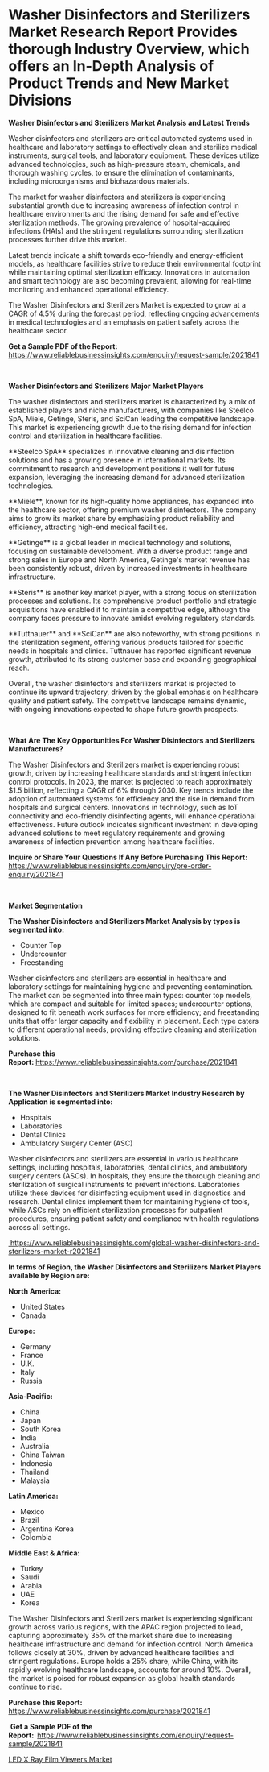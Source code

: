 <p><h1>Washer Disinfectors and Sterilizers Market Research Report Provides thorough Industry Overview, which offers an In-Depth Analysis of Product Trends and New Market Divisions</h1></p><p><strong>Washer Disinfectors and Sterilizers Market Analysis and Latest Trends</strong></p>
<p><p>Washer disinfectors and sterilizers are critical automated systems used in healthcare and laboratory settings to effectively clean and sterilize medical instruments, surgical tools, and laboratory equipment. These devices utilize advanced technologies, such as high-pressure steam, chemicals, and thorough washing cycles, to ensure the elimination of contaminants, including microorganisms and biohazardous materials. </p><p>The market for washer disinfectors and sterilizers is experiencing substantial growth due to increasing awareness of infection control in healthcare environments and the rising demand for safe and effective sterilization methods. The growing prevalence of hospital-acquired infections (HAIs) and the stringent regulations surrounding sterilization processes further drive this market. </p><p>Latest trends indicate a shift towards eco-friendly and energy-efficient models, as healthcare facilities strive to reduce their environmental footprint while maintaining optimal sterilization efficacy. Innovations in automation and smart technology are also becoming prevalent, allowing for real-time monitoring and enhanced operational efficiency. </p><p>The Washer Disinfectors and Sterilizers Market is expected to grow at a CAGR of 4.5% during the forecast period, reflecting ongoing advancements in medical technologies and an emphasis on patient safety across the healthcare sector.</p></p>
<p><strong>Get a Sample PDF of the Report:&nbsp;</strong> <a href="https://www.reliablebusinessinsights.com/enquiry/request-sample/2021841?utm_campaign=2247&utm_medium=2&utm_source=Github&utm_content=ia&utm_term=29032025&utm_id=washer-disinfectors-and-sterilizers">https://www.reliablebusinessinsights.com/enquiry/request-sample/2021841</a></p>
<p>&nbsp;</p>
<p><strong>Washer Disinfectors and Sterilizers Major Market Players</strong></p>
<p><p>The washer disinfectors and sterilizers market is characterized by a mix of established players and niche manufacturers, with companies like Steelco SpA, Miele, Getinge, Steris, and SciCan leading the competitive landscape. This market is experiencing growth due to the rising demand for infection control and sterilization in healthcare facilities.</p><p>**Steelco SpA** specializes in innovative cleaning and disinfection solutions and has a growing presence in international markets. Its commitment to research and development positions it well for future expansion, leveraging the increasing demand for advanced sterilization technologies.</p><p>**Miele**, known for its high-quality home appliances, has expanded into the healthcare sector, offering premium washer disinfectors. The company aims to grow its market share by emphasizing product reliability and efficiency, attracting high-end medical facilities.</p><p>**Getinge** is a global leader in medical technology and solutions, focusing on sustainable development. With a diverse product range and strong sales in Europe and North America, Getinge's market revenue has been consistently robust, driven by increased investments in healthcare infrastructure.</p><p>**Steris** is another key market player, with a strong focus on sterilization processes and solutions. Its comprehensive product portfolio and strategic acquisitions have enabled it to maintain a competitive edge, although the company faces pressure to innovate amidst evolving regulatory standards.</p><p>**Tuttnauer** and **SciCan** are also noteworthy, with strong positions in the sterilization segment, offering various products tailored for specific needs in hospitals and clinics. Tuttnauer has reported significant revenue growth, attributed to its strong customer base and expanding geographical reach.</p><p>Overall, the washer disinfectors and sterilizers market is projected to continue its upward trajectory, driven by the global emphasis on healthcare quality and patient safety. The competitive landscape remains dynamic, with ongoing innovations expected to shape future growth prospects.</p></p>
<p>&nbsp;</p>
<p><strong>What Are The Key Opportunities For Washer Disinfectors and Sterilizers Manufacturers?</strong></p>
<p><p>The Washer Disinfectors and Sterilizers market is experiencing robust growth, driven by increasing healthcare standards and stringent infection control protocols. In 2023, the market is projected to reach approximately $1.5 billion, reflecting a CAGR of 6% through 2030. Key trends include the adoption of automated systems for efficiency and the rise in demand from hospitals and surgical centers. Innovations in technology, such as IoT connectivity and eco-friendly disinfecting agents, will enhance operational effectiveness. Future outlook indicates significant investment in developing advanced solutions to meet regulatory requirements and growing awareness of infection prevention among healthcare facilities.</p></p>
<p><strong>Inquire or Share Your Questions If Any Before Purchasing This Report:</strong> <a href="https://www.reliablebusinessinsights.com/enquiry/pre-order-enquiry/2021841?utm_campaign=2247&utm_medium=2&utm_source=Github&utm_content=ia&utm_term=29032025&utm_id=washer-disinfectors-and-sterilizers">https://www.reliablebusinessinsights.com/enquiry/pre-order-enquiry/2021841</a></p>
<p>&nbsp;</p>
<p><strong>Market Segmentation</strong></p>
<p><strong>The Washer Disinfectors and Sterilizers Market Analysis by types is segmented into:</strong></p>
<p><ul><li>Counter Top</li><li>Undercounter</li><li>Freestanding</li></ul></p>
<p><p>Washer disinfectors and sterilizers are essential in healthcare and laboratory settings for maintaining hygiene and preventing contamination. The market can be segmented into three main types: counter top models, which are compact and suitable for limited spaces; undercounter options, designed to fit beneath work surfaces for more efficiency; and freestanding units that offer larger capacity and flexibility in placement. Each type caters to different operational needs, providing effective cleaning and sterilization solutions.</p></p>
<p><strong>Purchase this Report:&nbsp;</strong><a href="https://www.reliablebusinessinsights.com/purchase/2021841?utm_campaign=2247&utm_medium=2&utm_source=Github&utm_content=ia&utm_term=29032025&utm_id=washer-disinfectors-and-sterilizers">https://www.reliablebusinessinsights.com/purchase/2021841</a></p>
<p>&nbsp;</p>
<p><strong>The Washer Disinfectors and Sterilizers Market Industry Research by Application is segmented into:</strong></p>
<p><ul><li>Hospitals</li><li>Laboratories</li><li>Dental Clinics</li><li>Ambulatory Surgery Center (ASC)</li></ul></p>
<p><p>Washer disinfectors and sterilizers are essential in various healthcare settings, including hospitals, laboratories, dental clinics, and ambulatory surgery centers (ASCs). In hospitals, they ensure the thorough cleaning and sterilization of surgical instruments to prevent infections. Laboratories utilize these devices for disinfecting equipment used in diagnostics and research. Dental clinics implement them for maintaining hygiene of tools, while ASCs rely on efficient sterilization processes for outpatient procedures, ensuring patient safety and compliance with health regulations across all settings.</p></p>
<p><a href="https://www.reliablebusinessinsights.com/global-washer-disinfectors-and-sterilizers-market-r2021841?utm_campaign=2247&utm_medium=2&utm_source=Github&utm_content=ia&utm_term=29032025&utm_id=washer-disinfectors-and-sterilizers">&nbsp;https://www.reliablebusinessinsights.com/global-washer-disinfectors-and-sterilizers-market-r2021841</a></p>
<p><strong>In terms of Region, the Washer Disinfectors and Sterilizers Market Players available by Region are:</strong></p>
<p>
    <p> <strong> North America: </strong>
        <ul>
            <li>United States</li>
            <li>Canada</li>
        </ul>
        </p> 
    <p> <strong> Europe: </strong>
        <ul>
            <li>Germany</li>
            <li>France</li>
            <li>U.K.</li>
            <li>Italy</li>
            <li>Russia</li>
        </ul>
        </p> 
    <p> <strong> Asia-Pacific: </strong>
        <ul>
            <li>China</li>
            <li>Japan</li>
            <li>South Korea</li>
            <li>India</li>
            <li>Australia</li>
            <li>China Taiwan</li>
            <li>Indonesia</li>
            <li>Thailand</li>
            <li>Malaysia</li>
        </ul>
        </p> 
    <p> <strong> Latin America: </strong>
        <ul>
            <li>Mexico</li>
            <li>Brazil</li>
            <li>Argentina Korea</li>
            <li>Colombia</li>
        </ul>
        </p> 
    <p> <strong> Middle East & Africa: </strong>
        <ul>
            <li>Turkey</li>
            <li>Saudi</li>
            <li>Arabia</li>
            <li>UAE</li>
            <li>Korea</li>
        </ul>
    </p>
    </p>
<p><p>The Washer Disinfectors and Sterilizers market is experiencing significant growth across various regions, with the APAC region projected to lead, capturing approximately 35% of the market share due to increasing healthcare infrastructure and demand for infection control. North America follows closely at 30%, driven by advanced healthcare facilities and stringent regulations. Europe holds a 25% share, while China, with its rapidly evolving healthcare landscape, accounts for around 10%. Overall, the market is poised for robust expansion as global health standards continue to rise.</p></p>
<p><strong>Purchase this Report: </strong><a href="https://www.reliablebusinessinsights.com/purchase/2021841?utm_campaign=2247&utm_medium=2&utm_source=Github&utm_content=ia&utm_term=29032025&utm_id=washer-disinfectors-and-sterilizers">https://www.reliablebusinessinsights.com/purchase/2021841</a></p>
<p>&nbsp;<strong>Get a Sample PDF of the Report:&nbsp;&nbsp;</strong><a href="https://www.reliablebusinessinsights.com/enquiry/request-sample/2021841?utm_campaign=2247&utm_medium=2&utm_source=Github&utm_content=ia&utm_term=29032025&utm_id=washer-disinfectors-and-sterilizers">https://www.reliablebusinessinsights.com/enquiry/request-sample/2021841</a></p>
<p><strong></strong></p>
<p><p><a href="https://github.com/bensemilia864/Market-Research-Report-List-1/blob/main/led-x-ray-film-viewers-market.md?utm_campaign=2247&utm_medium=2&utm_source=Github&utm_content=ia&utm_term=29032025&utm_id=washer-disinfectors-and-sterilizers">LED X Ray Film Viewers Market</a></p></p>